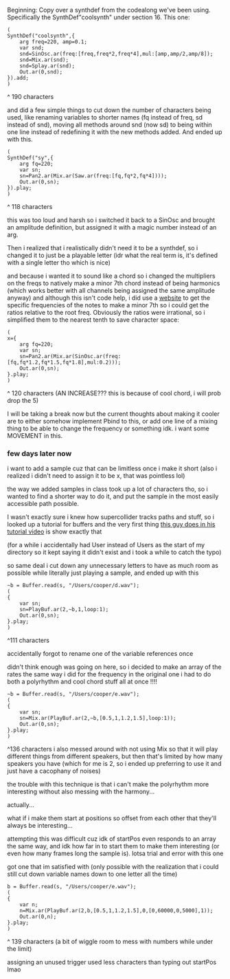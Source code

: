 Beginning: Copy over a synthdef from the codealong we've been using. Specifically the SynthDef"coolsynth" under section 16. This one: 
```
(
SynthDef("coolsynth",{ 
	arg freq=220, amp=0.1;
	var snd;
	snd=SinOsc.ar(freq:[freq,freq*2,freq*4],mul:[amp,amp/2,amp/8]);
	snd=Mix.ar(snd);
	snd=Splay.ar(snd);
	Out.ar(0,snd);
}).add;
)
```
^ 190 characters

and did a few simple things to cut down the number of characters being used, like renaming variables to shorter names (fq instead of freq, sd instead of snd), moving all methods around snd (now sd) to being within one line instead of redefining it with the new methods added. And ended up with this.
```
(
SynthDef("sy",{
    arg fq=220;
    var sn;
    sn=Pan2.ar(Mix.ar(Saw.ar(freq:[fq,fq*2,fq*4])));   
    Out.ar(0,sn);
}).play;
)
```
^ 118 characters

this was too loud and harsh so i switched it back to a SinOsc and brought an amplitude definition, but assigned it with a magic number instead of an arg.


Then i realized that i realistically didn't need it to be a synthdef, so i changed it to just be a playable letter (idr what the real term is, it's defined with a single letter tho which is nice)

and because i wanted it to sound like a chord so i changed the multipliers on the freqs to natively make a minor 7th chord instead of being harmonics (which works better with all channels being assigned the same amplitude anyway) and although this isn't code help, i did use a [website](https://mixbutton.com/mixing-articles/music-note-to-frequency-chart/
) to get the specific frequencies of the notes to make a minor 7th so i could get the ratios relative to the root freq. Obviously the ratios were irrational, so i simplified them to the nearest tenth to save character space:
```
(
x={
    arg fq=220;
    var sn;
    sn=Pan2.ar(Mix.ar(SinOsc.ar(freq:[fq,fq*1.2,fq*1.5,fq*1.8],mul:0.2)));   
    Out.ar(0,sn);
}.play;
)
```
^ 120 characters (AN INCREASE??? this is because of cool chord, i will prob drop the 5)

I will be taking a break now but the current thoughts about making it cooler are to either somehow implement  Pbind to this, or add one line of a mixing thing to be able to change the frequency or something idk. i want some MOVEMENT in this.

### few days later now 
i want to add a sample cuz that can be limitless once i make it short (also i realized i didn't need to assign it to be x, that was pointless lol)

the way we added samples in class took up a lot of characters tho, so i wanted to find a shorter way to do it, and put the sample in the most easily accessible path possible. 

I wasn't exactly sure i knew how supercollider tracks paths and stuff, so i looked up a tutorial for buffers and the very first thing [this guy does in his tutorial video](https://www.youtube.com/watch?v=_GZmuvmgtUc) is show exactly that

(for a while i accidentally had User instead of Users as the start of my directory so it kept saying it didn't exist and i took a while to catch the typo)

so same deal i cut down any unnecessary letters to have as much room as possible while literally just playing a sample, and ended up with this
```
~b = Buffer.read(s, "/Users/cooper/d.wav");
(
{
	var sn;
	sn=PlayBuf.ar(2,~b,1,loop:1);
	Out.ar(0,sn);
}.play;
)
```
^111 characters

accidentally forgot to rename one of the variable references once

didn't think enough was going on here, so i decided to make an array of the rates the same way i did for the frequency in the original one i had to do both a polyrhythm and cool chord stuff all at once !!!!

```
~b = Buffer.read(s, "/Users/cooper/e.wav");
(
{
    var sn;
    sn=Mix.ar(PlayBuf.ar(2,~b,[0.5,1,1.2,1.5],loop:1));
    Out.ar(0,sn);
}.play;
)
```
^136 characters
i also messed around with not using Mix so that it will play different things from different speakers, but then that's limited by how many speakers you have (which for me is 2, so i ended up preferring to use it and just have a cacophany of noises)


the trouble with this technique is that i can't make the polyrhythm more interesting without also messing with the harmony...

actually...

what if i make them start at positions so offset from each other that they'll always be interesting...

attempting this was difficult cuz idk of startPos even responds to an array the same way, and idk how far in to start them to make them interesting (or even how many frames long the sample is). lotsa trial and error with this one

got one that im satisfied with (only possible with the realization that i could still cut down variable names down to one letter all the time)

```
b = Buffer.read(s, "/Users/cooper/e.wav");
(
{
    var n;
	n=Mix.ar(PlayBuf.ar(2,b,[0.5,1,1.2,1.5],0,[0,60000,0,5000],1));
    Out.ar(0,n);
}.play;
)
```
^ 139 characters (a bit of wiggle room to mess with numbers while under the limit)

assigning an unused trigger used less characters than typing out startPos lmao
